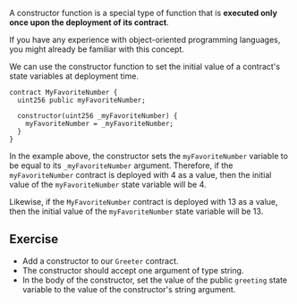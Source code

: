 A constructor function is a special type of function that is **executed only once upon the deployment of its contract**.

If you have any experience with object-oriented programming languages, you might already be familiar with this concept.

We can use the constructor function to set the initial value of a contract's state variables at deployment time.

```sol
contract MyFavoriteNumber {
  uint256 public myFavoriteNumber;

  constructor(uint256 _myFavoriteNumber) {
    myFavoriteNumber = _myFavoriteNumber;
  }
}
```

In the example above, the constructor sets the `myFavoriteNumber` variable to be equal to its `_myFavoriteNumber` argument. Therefore, if the `myFavoriteNumber` contract is deployed with 4 as a value, then the initial value of the `myFavoriteNumber` state variable will be 4.

Likewise, if the `MyFavoriteNumber` contract is deployed with 13 as a value, then the initial value of the `myFavoriteNumber` state variable will be 13.

## Exercise

- Add a constructor to our `Greeter` contract.
- The constructor should accept one argument of type string.
- In the body of the constructor, set the value of the public `greeting` state variable to the value of the constructor's string argument.

